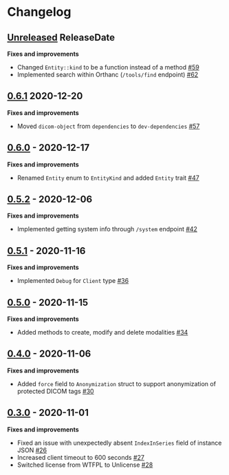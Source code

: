 # Changelog

<!-- next-header -->

## [Unreleased](https://github.com/Ch00k/orthanc-rs/compare/0.6.1...HEAD) ReleaseDate

**Fixes and improvements**

* Changed `Entity::kind` to be a function instead of a method [#59](https://github.com/Ch00k/orthanc-rs/pull/59)
* Implemented search within Orthanc (`/tools/find` endpoint) [#62](https://github.com/Ch00k/orthanc-rs/pull/62)

## [0.6.1](https://github.com/Ch00k/orthanc-rs/compare/0.6.0...0.6.1) 2020-12-20

**Fixes and improvements**

* Moved `dicom-object` from `dependencies` to `dev-dependencies` [#57](https://github.com/Ch00k/orthanc-rs/pull/57)

## [0.6.0](https://github.com/Ch00k/orthanc-rs/compare/0.5.2...0.6.0) - 2020-12-17

**Fixes and improvements**

* Renamed `Entity` enum to `EntityKind` and added `Entity` trait [#47](https://github.com/Ch00k/orthanc-rs/pull/47)

## [0.5.2](https://github.com/Ch00k/orthanc-rs/compare/0.5.1...0.5.2) - 2020-12-06

**Fixes and improvements**

* Implemented getting system info through `/system` endpoint [#42](https://github.com/Ch00k/orthanc-rs/pull/42)

## [0.5.1](https://github.com/Ch00k/orthanc-rs/compare/0.5.0...0.5.1) - 2020-11-16

**Fixes and improvements**

* Implemented `Debug` for `Client` type [#36](https://github.com/Ch00k/orthanc-rs/pull/36)

## [0.5.0](https://github.com/Ch00k/orthanc-rs/compare/0.4.0...0.5.0) - 2020-11-15

**Fixes and improvements**

* Added methods to create, modify and delete modalities [#34](https://github.com/Ch00k/orthanc-rs/pull/34)


## [0.4.0](https://github.com/Ch00k/orthanc-rs/compare/0.3.0...0.4.0) - 2020-11-06

**Fixes and improvements**

* Added `force` field to `Anonymization` struct to support anonymization of protected DICOM tags
  [#30](https://github.com/Ch00k/orthanc-rs/pull/30)

## [0.3.0](https://github.com/Ch00k/orthanc-rs/compare/0.2.1...0.3.0) - 2020-11-01

**Fixes and improvements**

* Fixed an issue with unexpectedly absent `IndexInSeries` field of instance JSON
  [#26](https://github.com/Ch00k/orthanc-rs/pull/26)
* Increased client timeout to 600 seconds [#27](https://github.com/Ch00k/orthanc-rs/pull/27)
* Switched license from WTFPL to Unlicense [#28](https://github.com/Ch00k/orthanc-rs/pull/28)

